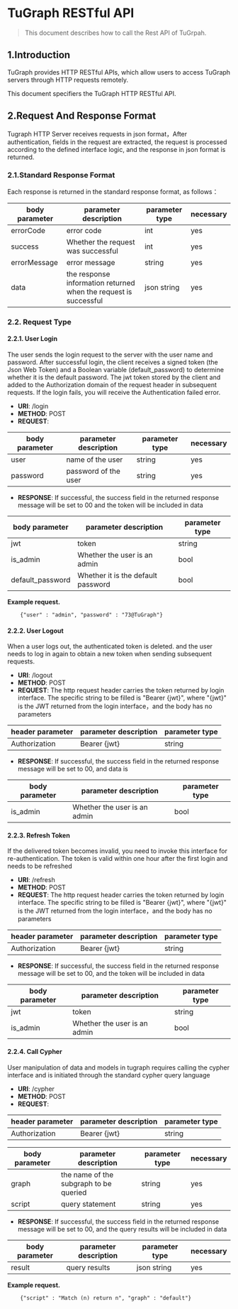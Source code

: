 # TuGraph RESTful API

> This document describes how to call the Rest API of TuGrpah.

## 1.Introduction
TuGraph provides HTTP RESTful APIs, which allow users to access TuGraph servers through HTTP requests remotely.

This document specifiers the TuGraph HTTP RESTful API.

## 2.Request And Response Format
Tugraph HTTP Server receives requests in json format，After authentication, fields in the request are extracted, the request is processed according to the defined interface logic, and the response in json format is returned.

### 2.1.Standard Response Format
Each response is returned in the standard response format, as follows：

| body parameter  | parameter description  | parameter type | necessary |
|--------------|------------------------|----------|-----------|
| errorCode    | error code             | int      | yes       |
| success      | Whether the request was successful | int      | yes       |
| errorMessage | error message          | string   | yes         |
| data         | the response information returned when the request is successful | json string | yes         |

### 2.2. Request Type

#### 2.2.1. User Login
The user sends the login request to the server with the user name and password. After successful login, the client receives a signed token (the Json Web Token) and a Boolean variable (default_password) to determine whether it is the default password. The jwt token stored by the client and added to the Authorization domain of the request header in subsequent requests. If the login fails, you will receive the Authentication failed error.

- **URI**:     /login
- **METHOD**:  POST
- **REQUEST**:

| body parameter | parameter description | parameter type  | necessary       |
|----------------|-----------------------|-------|------------|
| user           | name of the user      | string   | yes          |
| password       | password of the user  | string | yes          |

- **RESPONSE**:
If successful, the success field in the returned response message will be set to 00 and the token will be included in data

| body parameter            | parameter description         | parameter type |
|------------------|------------------|----------------|
| jwt              | token               | string         |
| is_admin         | Whether the user is an admin     | bool           |
| default_password | Whether it is the default password           | bool           |

**Example request.**

```
    {"user" : "admin", "password" : "73@TuGraph"}
```

#### 2.2.2. User Logout
When a user logs out, the authenticated token is deleted. and the user needs to log in again to obtain a new token when sending subsequent requests.

- **URI**:     /logout
- **METHOD**:  POST
- **REQUEST**:
The http request header carries the token returned by login interface. The specific string to be filled is "Bearer {jwt}", where "{jwt}" is the JWT returned from the login interface，and the body has no parameters

| header parameter           | parameter description         | parameter type   |
|------------------|--------------|------------|
| Authorization              | Bearer {jwt} | string |

- **RESPONSE**:
If successful, the success field in the returned response message will be set to 00, and data is 

| body parameter         | parameter description           | parameter type |
|------------------|--------------------|----------------|
| is_admin         | Whether the user is an admin    | bool           |

#### 2.2.3. Refresh Token
If the delivered token becomes invalid, you need to invoke this interface for re-authentication. The token is valid within one hour after the first login and needs to be refreshed

- **URI**:     /refresh
- **METHOD**:  POST
- **REQUEST**:
  The http request header carries the token returned by login interface. The specific string to be filled is "Bearer {jwt}", where "{jwt}" is the JWT returned from the login interface，and the body has no parameters

| header parameter           | parameter description         | parameter type   |
|------------------|--------------|------------|
| Authorization              | Bearer {jwt} | string |

- **RESPONSE**:
If successful, the success field in the returned response message will be set to 00, and the token will be included in data

| body parameter | parameter description | parameter type |
|----------------|------|----------------|
| jwt            | token  | string         |
| is_admin       | Whether the user is an admin    | bool           |

#### 2.2.4. Call Cypher
User manipulation of data and models in tugraph requires calling the cypher interface and is initiated through the standard cypher query language

- **URI**:     /cypher
- **METHOD**:  POST
- **REQUEST**:

| header parameter           | parameter description         | parameter type   |
|------------------|--------------|------------|
| Authorization              | Bearer {jwt} | string |

| body parameter  | parameter description | parameter type | necessary |
| ------- |------------------|---------|-----------|
| graph   | the name of the subgraph to be queried | string  | yes       |
| script   | query statement  | string  | yes         |

- **RESPONSE**:
If successful, the success field in the returned response message will be set to 00, and the query results will be included in data

| body parameter  | parameter description | parameter type | necessary    |
| ------- |------|----------------|------------|
| result   | query results | json string    | yes          |

**Example request.**

```
    {"script" : "Match (n) return n", "graph" : "default"}
```